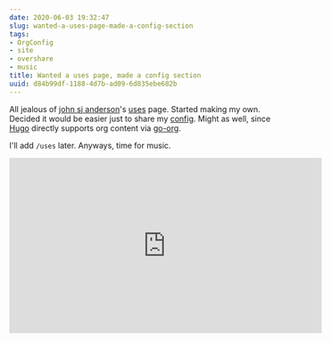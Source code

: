 ```yaml
---
date: 2020-06-03 19:32:47
slug: wanted-a-uses-page-made-a-config-section
tags:
- OrgConfig
- site
- overshare
- music
title: Wanted a uses page, made a config section
uuid: d84b99df-1188-4d7b-ad09-6d835ebe682b
---
```


[uses]: https://genehack.org/uses/
[config]: /config
[Hugo]: /tag/hugo
[go-org]: https://github.com/niklasfasching/go-org
[john sj anderson]: https://genehack.org

All jealous of [john sj anderson][]'s [uses][] page.
Started making my own.
Decided it would be easier just to share my [config][].
Might as well, since [Hugo][] directly supports org content via [go-org][].

I'll add `/uses` later.
Anyways, time for music.

<iframe width="560" height="315" src="https://www.youtube.com/embed/peqpQ_XpNrk" title="YouTube video player" frameborder="0" allow="accelerometer; autoplay; clipboard-write; encrypted-media; gyroscope; picture-in-picture" allowfullscreen></iframe>

